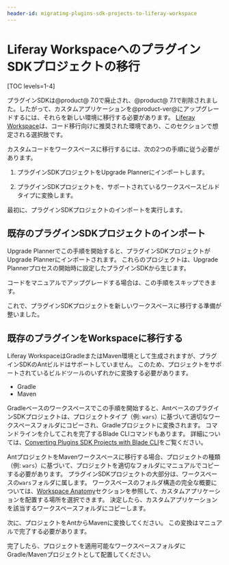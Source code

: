 ```yaml
---
header-id: migrating-plugins-sdk-projects-to-liferay-workspace
---
```


# Liferay WorkspaceへのプラグインSDKプロジェクトの移行

[TOC levels=1-4]

プラグインSDKは@product@ 7.0で廃止され、@product@ 7.1で削除されました。したがって、カスタムアプリケーションを@product-ver@にアップグレードするには、それらを新しい環境に移行する必要があります。 [Liferay Workspace](/docs/7-1/tutorials/-/knowledge_base/t/liferay-workspace)は、コード移行向けに推奨された環境であり、このセクションで想定される選択肢です。

カスタムコードをワークスペースに移行するには、次の2つの手順に従う必要があります。

1.  プラグインSDKプロジェクトをUpgrade Plannerにインポートします。

2.  プラグインSDKプロジェクトを、サポートされているワークスペースビルドタイプに変換します。

最初に、プラグインSDKプロジェクトのインポートを実行します。

## 既存のプラグインSDKプロジェクトのインポート

Upgrade Plannerでこの手順を開始すると、プラグインSDKプロジェクトがUpgrade Plannerにインポートされます。 これらのプロジェクトは、Upgrade Plannerプロセスの開始時に設定したプラグインSDKから生じます。

コードをマニュアルでアップグレードする場合は、この手順をスキップできます。

これで、プラグインSDKプロジェクトを新しいワークスペースに移行する準備が整いました。

## 既存のプラグインをWorkspaceに移行する

Liferay WorkspaceはGradleまたはMaven環境として生成されますが、プラグインSDKのAntビルドはサポートしていません。 このため、プロジェクトをサポートされているビルドツールのいずれかに変換する必要があります。

  - Gradle
  - Maven

Gradleベースのワークスペースでこの手順を開始すると、AntベースのプラグインSDKプロジェクトは、プロジェクトタイプ（例: `wars`）に基づいて適切なワークスペースフォルダにコピーされ、Gradleプロジェクトに変換されます。 コマンドラインを介してこれを完了するBlade CLIコマンドもあります。 詳細については、[Converting Plugins SDK Projects with Blade CLI](/docs/7-1/tutorials/-/knowledge_base/t/converting-plugins-sdk-projects-with-blade-cli)をご覧ください。

AntプロジェクトをMavenワークスペースに移行する場合、プロジェクトの種類（例: `wars`）に基づいて、プロジェクトを適切なフォルダにマニュアルでコピーする必要があります。 プラグインSDKプロジェクトの大部分は、ワークスペースの`wars`フォルダに属します。 ワークスペースのフォルダ構造の完全な概要については、[Workspace Anatomy](/docs/7-1/tutorials/-/knowledge_base/t/configuring-a-liferay-workspace)セクションを参照して、カスタムアプリケーションを配置する場所を選択できます。 決定したら、カスタムアプリケーションを該当するワークスペースフォルダにコピーします。

次に、プロジェクトをAntからMavenに変換してください。 この変換はマニュアルで完了する必要があります。

完了したら、プロジェクトを適用可能なワークスペースフォルダにGradle/Mavenプロジェクトとして配置してください。
